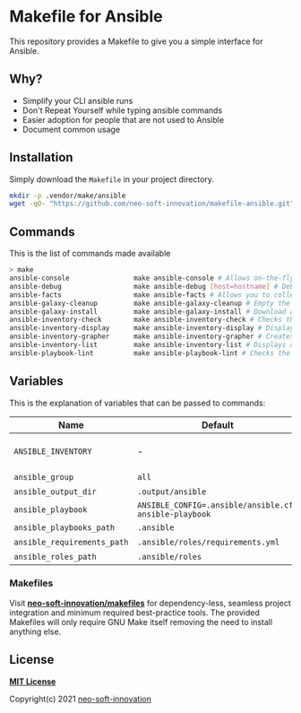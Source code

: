 # Makefile for Ansible

This repository provides a Makefile to give you a simple interface for Ansible.

## Why?

- Simplify your CLI ansible runs
- Don't Repeat Yourself while typing ansible commands
- Easier adoption for people that are not used to Ansible
- Document common usage

## Installation

Simply download the `Makefile` in your project directory.

```bash
mkdir -p .vendor/make/ansible
wget -qO- "https://github.com/neo-soft-innovation/makefile-ansible.git" | tar xvz --strip-components 1 -C .vendor/make/ansible
```

## Commands

This is the list of commands made available

```bash
> make
ansible-console                make ansible-console # Allows on-the-fly execution of Ansible modules or arbitrary commands
ansible-debug                  make ansible-debug [host=hostname] # Debug host variables
ansible-facts                  make ansible-facts # Allows you to collect the facts of a group
ansible-galaxy-cleanup         make ansible-galaxy-cleanup # Empty the roles directory while preserving the requirements.yml file
ansible-galaxy-install         make ansible-galaxy-install # Download all roles and their dependencies from the requirements.yml file
ansible-inventory-check        make ansible-inventory-check # Checks that an inventory file is defined otherwise proposes the directories in the inventories folder
ansible-inventory-display      make ansible-inventory-display # Display the inventory as seen by Ansible
ansible-inventory-grapher      make ansible-inventory-grapher # Creates a graph representing the tasks and roles of Ansible playbooks (Only on Debian or Ubuntu)
ansible-inventory-list         make ansible-inventory-list # Displays all host information, works as an inventory script
ansible-playbook-lint          make ansible-playbook-lint # Checks the syntax of a playbook
```

## Variables

This is the explanation of variables that can be passed to commands:

| Name                        | Default                                                | Description                  | Example                                                                   |
| --------------------------- | ------------------------------------------------------ | ---------------------------- | ------------------------------------------------------------------------- |
| `ANSIBLE_INVENTORY`         | -                                                      | Path to inventory hosts file | `ANSIBLE_INVENTORY=~/workspace/inventories/myrpoject/hosts make <target>` |
| `ansible_group`             | `all`                                                  | -                            | -                                                                         |
| `ansible_output_dir`        | `.output/ansible`                                      | -                            | -                                                                         |
| `ansible_playbook`          | `ANSIBLE_CONFIG=.ansible/ansible.cfg ansible-playbook` | -                            | -                                                                         |
| `ansible_playbooks_path`    | `.ansible`                                             | -                            | -                                                                         |
| `ansible_requirements_path` | `.ansible/roles/requirements.yml`                      | -                            | -                                                                         |
| `ansible_roles_path`        | `.ansible/roles`                                       | -                            | -                                                                         |

### Makefiles

Visit **[neo-soft-innovation/makefiles](https://github.com/neo-soft-innovation/makefiles)** for dependency-less, seamless project integration and minimum required best-practice tools.
The provided Makefiles will only require GNU Make itself removing the need to install anything else.

## License

**[MIT License](LICENSE)**

Copyright(c) 2021 [neo-soft-innovation](https://github.com/neo-soft-innovation)

